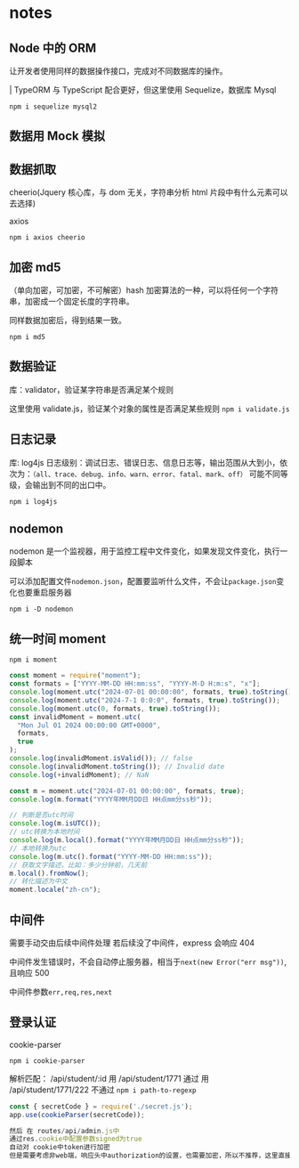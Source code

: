 # notes

## Node 中的 ORM

让开发者使用同样的数据操作接口，完成对不同数据库的操作。

| TypeORM 与 TypeScript 配合更好，但这里使用 Sequelize，数据库 Mysql

`npm i sequelize mysql2`

## 数据用 Mock 模拟

## 数据抓取

cheerio(Jquery 核心库，与 dom 无关，字符串分析 html 片段中有什么元素可以去选择)

axios

`npm i axios cheerio`

## 加密 md5

（单向加密，可加密，不可解密）hash 加密算法的一种，可以将任何一个字符串，加密成一个固定长度的字符串。

同样数据加密后，得到结果一致。

`npm i md5`

## 数据验证

库：validator，验证某字符串是否满足某个规则

这里使用 validate.js，验证某个对象的属性是否满足某些规则
`npm i validate.js`

## 日志记录

库: log4js
日志级别：调试日志、错误日志、信息日志等，输出范围从大到小，依次为：`（all、trace、debug、info、warn、error、fatal、mark、off）`
可能不同等级，会输出到不同的出口中。

`npm i log4js`

## nodemon

nodemon 是一个监视器，用于监控工程中文件变化，如果发现文件变化，执行一段脚本

可以添加配置文件`nodemon.json`，配置要监听什么文件，不会让`package.json`变化也要重启服务器

`npm i -D nodemon`

## 统一时间 moment

`npm i moment`

```js
const moment = require("moment");
const formats = ["YYYY-MM-DD HH:mm:ss", "YYYY-M-D H:m:s", "x"];
console.log(moment.utc("2024-07-01 00:00:00", formats, true).toString());
console.log(moment.utc("2024-7-1 0:0:0", formats, true).toString());
console.log(moment.utc(0, formats, true).toString());
const invalidMoment = moment.utc(
  "Mon Jul 01 2024 00:00:00 GMT+0000",
  formats,
  true
);
console.log(invalidMoment.isValid()); // false
console.log(invalidMoment.toString()); // Invalid date
console.log(+invalidMoment); // NaN

const m = moment.utc("2024-07-01 00:00:00", formats, true);
console.log(m.format("YYYY年MM月DD日 HH点mm分ss秒"));

// 判断是否utc时间
console.log(m.isUTC());
// utc转换为本地时间
console.log(m.local().format("YYYY年MM月DD日 HH点mm分ss秒"));
// 本地转换为utc
console.log(m.utc().format("YYYY-MM-DD HH:mm:ss"));
// 获取文字描述，比如：多少分钟前，几天前
m.local().fromNow();
// 转化描述为中文
moment.locale("zh-cn");
```

## 中间件

需要手动交由后续中间件处理
若后续没了中间件，express 会响应 404

中间件发生错误时，不会自动停止服务器，相当于`next(new Error("err msg"))`,且响应 500

中间件参数`err,req,res,next`

## 登录认证

cookie-parser

`npm i cookie-parser`

解析匹配：
/api/student/:id
用 /api/student/1771 通过
用 /api/student/1771/222 不通过
`npm i path-to-regexp`

```js
const { secretCode } = require('./secret.js');
app.use(cookieParser(secretCode));

然后 在 routes/api/admin.js中
通过res.cookie中配置参数signed为true
自动对 cookie中token进行加密
但是需要考虑非web端，响应头中authorization的设置，也需要加密，所以不推荐，这里直接自己根据密钥进行加密，然后两边一块设置。
```
